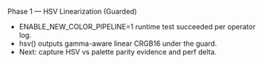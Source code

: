 Phase 1 — HSV Linearization (Guarded)
- ENABLE_NEW_COLOR_PIPELINE=1 runtime test succeeded per operator log.
- hsv() outputs gamma-aware linear CRGB16 under the guard.
- Next: capture HSV vs palette parity evidence and perf delta.
